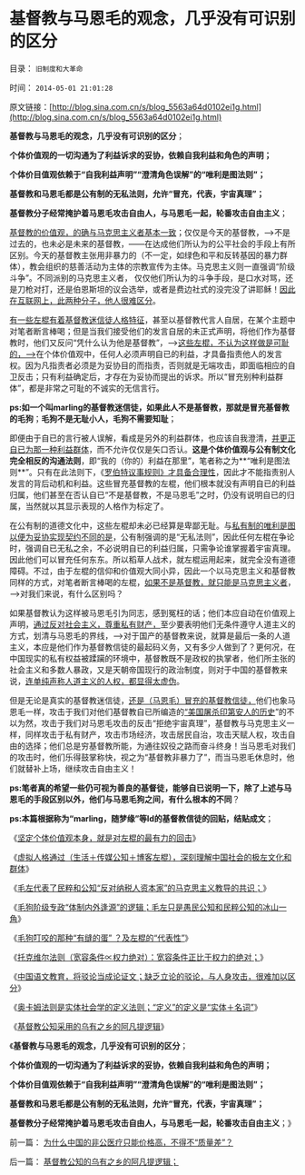 # 基督教与马恩毛的观念，几乎没有可识别的区分

目录： `旧制度和大革命` 

时间： `2014-05-01 21:01:28` 

原文链接：[http://blog.sina.com.cn/s/blog_5563a64d0102ei1g.html](http://blog.sina.com.cn/s/blog_5563a64d0102ei1g.html)

**基督教与马恩毛的观念，几乎没有可识别的区分**；

**个体价值观的一切沟通为了利益诉求的妥协，依赖自我利益和角色的声明；**

**个体价目值观依赖于“自我利益声明”“澄清角色误解”的“唯利是图法则”；**

**基督教和马恩毛都是公有制的无私法则，允许“冒充，代表，宇宙真理”；**

**基督教分子经常掩护着马恩毛攻击自由人，与马恩毛一起，轮番攻击自由主义**；

[基督教的价值观，的确与马克思主义者基本一致](../../../2013/11/12/社会进化论先验视角下的信仰痴迷，及民族主义，爱国主义，及其他.md)；仅仅是今天的基督教，——>不是过去的，也未必是未来的基督教，——在达成他们所认为的公平社会的手段上有所区别。今天的基督教主张用非暴力的（不一定，如绿色和平和反转基因的暴力群体），教会组织的慈善活动为主体的宗教宣传为主体。马克思主义则一直强调“阶级斗争”。不同派别的马克思主义者，
仅仅他们所认为的斗争手段，是口水对骂，还是刀枪对打，还是伯恩斯坦的议会选举，或者是费边社式的没完没了讲耶稣！[因此在互联网上，此两种分子，他人很难区分](../../../2013/1/10/成功围剿资本主义后的政权，必然是极权.md)。

[有一些左棍有着基督教迷信徒人格特征](../../../2012/2/17/拜上帝教的洋葱头和共产主义传统和保守主义.md)，甚至以基督教代言人自居，在某个主题中对笔者断言棒喝；但是当我们接受他们的发言自居的未正式声明，将他们作为基督教时，他们又反问“凭什么认为他是基督教”，——>[这些左棍，不认为这样做是可耻的，——>](../../../2013/5/13/标本型的毛左愤青的文革宣言.md)在个体价值观中，任何人必须声明自已的利益，才具备指责他人的发言权。因为凡指责者必须是为妥协目的而指责，否则就是无端攻击，即面临相应的自卫反击；只有利益确定后，才存在为妥协而提出的诉求。所以“冒充别种利益群体”，都是非常之可耻的不诚实的无信言行。

**ps:如一个叫marling的基督教迷信徒，如果此人不是基督教，那就是冒充基督教的毛狗**；**毛狗不是无耻小人，毛狗不需要知耻**；

即便由于自已的言行被人误解，看成是另外的利益群体，也应该自我澄清，[并更正自已为那一种利益群体](../../../2010/6/25/唯利是图就不可能是意识形态.md)，而不允许仅仅是矢口否认。**这是个体价值观与公有制文化完全相反的沟通法则**，即“我的（你的）利益在那里”，笔者称之为**“唯利是图法则**”。只有在此法则下，《[罗伯特议事规则》才具备合理性](../../../2010/6/28/《罗伯特议事规则》道德守则吗？.md)，因此才不能指责别人发言的背后动机和利益。这些冒充基督教的左棍，他们根本就没有声明自已的利益归属，他们甚至在否认自已“不是基督教，不是马恩毛”之时，仍没有说明自已的归属，当然就以其显示表现的人格作为标定了。

在公有制的道德文化中，这些左棍却未必已经算是卑鄙无耻。与[私有制的唯利是图以便为妥协实现契约不同的是](../../../2014/3/31/“被主义”的哈耶克的“自由”是唯利是图的个体价值观.md)，公有制强调的是“无私法则”，因此任何左棍在争论时，强调自已无私之余，不必说明自已的利益归属，只需争论谁掌握着宇宙真理。因此他们可以冒充任何东东。所以稻草人战术，就左棍运用起来，就完全没有道德障碍。不过，由于左棍的信仰和价值观大同小异，因此一个以马克思主义和基督教同样的方式，对笔者断言棒喝的左棍，[如果不是基督教，就只能是马克思主义者](../../../2013/8/27/社会主义是基督教和马克思主义及传统文化的唯一选择.md)，——>对我们来说，有什么区别吗？

如果基督教认为这样被马恩毛引为同志，感到冤枉的话；他们本应自动在价值观上声明，[通过反对社会主义，尊重私有财产，](../../../2013/6/12/“私有财产神圣不可侵犯”将是统治者和私有者的共识.md)至少要表明他们无条件遵守人道主义的方式，划清与马恩毛的界线，——>对于国产的基督教来说，就算是最后一条的人道主义，本应是他们作为基督教信徒的最起码义务，又有多少人做到了？更何况，在中国现实的私有权益被蹂躏的环境中，基督教既不是政权的执掌者，他们所主张的社会主义和多数人暴政，又是天朝帝国现行的政治制度，则对于中国的基督教来说，[连单纯声称人道主义的人权，都显得太虚伪](../../../2012/3/18/传统为什么是公有制？人道主义无私的虚伪性.md)。

但是无论是真实的基督教迷信徒，[还是（马恩毛）冒充的基督教信徒，](../../../2011/10/31/基督教和马克思推崇的中世纪“没有剥削”.md)他们也象马恩毛一样，攻击于我们对他们基督教自已所编造的[“美国屠杀印第安人的历史](../../../2009/7/6/美国残酷屠杀印第安人的历史真相.md)”的不以为然，攻击于我们对马恩毛攻击的反击“拒绝宇宙真理”，基督教与马克思主义一样，同样攻击于私有财产，攻击市场经济，攻击居民自治，攻击天赋人权，攻击自由的选择；他们总是穷基督教所能，为通往奴役之路而奋斗终身！当马恩毛对我们的攻击时，他们乐得鼓掌称快，视之为“基督教非暴力了”，而当马恩毛休息时，他们就替补上场，继续攻击自由主义！

**ps:笔者真的希望一些仍可视为善良的基督徒，能够自已说明一下，除了上述与马恩毛的手段区别以外，他们与马恩毛狗之间，有什么根本的不同**？

**ps:本篇根据称为“marling，随梦缘”等Id的基督教信徒的回贴，结贴成文**；

《[坚定个体价值观本身，就是对左棍的最有力的回击](../../../2014/4/22/坚定个体价值观本身，就是对左棍的最有力的回击.md)》

《[虚拟人格通过（生活＋传媒公知＋博客左棍），深刻理解中国社会的极左文化和群体](../../../2014/4/24/深刻理解中国社会的传统文化和群体.md)》

《[毛左代表了民粹和公知“反对纳税人资本家”的马克思主义教导的共识；](../../../2014/4/25/毛左只是公知和民粹公识中的激进者.md)》

《[毛狗阶级专政“体制内外逢源”的逻辑；毛左只是愚民公知和民粹公知的冰山一角](../../../2014/4/26/毛左只是愚民公知和民粹公知的冰山一角.md)》

《[毛狗叮咬的那种“有缝的蛋”
？及左棍的“代表性”](../../../2014/4/27/毛狗叮咬那种“有缝的蛋”？及左棍的“代表性”.md)》

《[托克维尔法则（宽容条件∝权力绝对）：宽容条件正比于权力的绝对；](../../../2014/4/28/托克维尔法则，《旧制度和大革命》中的《君主论》.md)》

《[中国语文教育，将驳论当成论证文；缺乏立论的驳论，与人身攻击，很难加以区分](../../../2014/4/14/中国语文教育的误区，将驳论当成论证文，将雄辩当成逻辑.md)》

《[奥卡姆法则是实体社会学的定义法则；“定义”的定义是“实体＋名词”](../../../2014/4/29/奥卡姆法则是定义和命名法则；“定义”的定义和概念的定义；.md)》

《[基督教公知采用的乌有之乡的阿凡提逻辑](../../../2014/4/30/基督教公知的乌有之乡的阿凡提逻辑；.md)》

《**基督教与马恩毛的观念，几乎没有可识别的区分**；

**个体价值观的一切沟通为了利益诉求的妥协，依赖自我利益和角色的声明；**

**个体价目值观依赖于“自我利益声明”“澄清角色误解”的“唯利是图法则”；**

**基督教和马恩毛都是公有制的无私法则，允许“冒充，代表，宇宙真理”；**

**基督教分子经常掩护着马恩毛攻击自由人，与马恩毛一起，轮番攻击自由主义**；》

前一篇： [为什么中国的非公医疗只能价格高，不得不“质量差”？](../../../2014/5/3/为什么中国的非公医疗只能价格高，不得不“质量差”？.md)

后一篇： [基督教公知的乌有之乡的阿凡提逻辑；](../../../2014/4/30/基督教公知的乌有之乡的阿凡提逻辑；.md)

